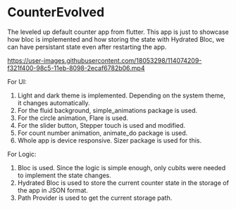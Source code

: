 # CounterEvolved
The leveled up default counter app from flutter. This app is just to showcase how bloc is implemented and how storing the state with Hydrated Bloc, we can have persistant state even after restarting the app.

https://user-images.githubusercontent.com/18053298/114074209-f321f400-98c5-11eb-8098-2ecaf6782b06.mp4

For UI:
1. Light and dark theme is implemented. Depending on the system theme, it changes automatically.
2. For the fluid background, simple_animations package is used.
3. For the circle animation, Flare is used.
4. For the slider button, Stepper touch is used and modified.
5. For count number animation, animate_do package is used.
6. Whole app is device responsive. Sizer package is used for this.

For Logic:
1. Bloc is used. Since the logic is simple enough, only cubits were needed to implement the state changes.
3. Hydrated Bloc is used to store the current counter state in the storage of the app in JSON format.
4. Path Provider is used to get the current storage path.
